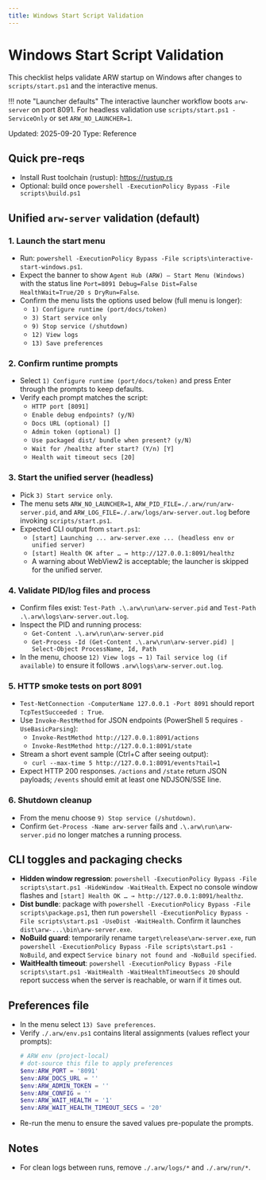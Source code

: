 ```yaml
---
title: Windows Start Script Validation
---
```


# Windows Start Script Validation

This checklist helps validate ARW startup on Windows after changes to `scripts/start.ps1` and the interactive menus.

!!! note "Launcher defaults"
    The interactive launcher workflow boots `arw-server` on port 8091. For headless validation use `scripts/start.ps1 -ServiceOnly`
    or set `ARW_NO_LAUNCHER=1`.

Updated: 2025-09-20
Type: Reference

## Quick pre-reqs
- Install Rust toolchain (rustup): https://rustup.rs
- Optional: build once `powershell -ExecutionPolicy Bypass -File scripts\build.ps1`

## Unified `arw-server` validation (default)

### 1. Launch the start menu
- Run: `powershell -ExecutionPolicy Bypass -File scripts\interactive-start-windows.ps1`.
- Expect the banner to show `Agent Hub (ARW) — Start Menu (Windows)` with the status line `Port=8091 Debug=False Dist=False HealthWait=True/20 s DryRun=False`.
- Confirm the menu lists the options used below (full menu is longer):
  - `1) Configure runtime (port/docs/token)`
  - `3) Start service only`
  - `9) Stop service (/shutdown)`
  - `12) View logs`
  - `13) Save preferences`

### 2. Confirm runtime prompts
- Select `1) Configure runtime (port/docs/token)` and press Enter through the prompts to keep defaults.
- Verify each prompt matches the script:
  - `HTTP port [8091]`
  - `Enable debug endpoints? (y/N)`
  - `Docs URL (optional) []`
  - `Admin token (optional) []`
  - `Use packaged dist/ bundle when present? (y/N)`
  - `Wait for /healthz after start? (Y/n) [Y]`
  - `Health wait timeout secs [20]`

### 3. Start the unified server (headless)
- Pick `3) Start service only`.
- The menu sets `ARW_NO_LAUNCHER=1`, `ARW_PID_FILE=./.arw/run/arw-server.pid`, and `ARW_LOG_FILE=./.arw/logs/arw-server.out.log` before invoking `scripts/start.ps1`.
- Expected CLI output from `start.ps1`:
  - `[start] Launching ... arw-server.exe ... (headless env or unified server)`
  - `[start] Health OK after … → http://127.0.0.1:8091/healthz`
  - A warning about WebView2 is acceptable; the launcher is skipped for the unified server.

### 4. Validate PID/log files and process
- Confirm files exist: `Test-Path .\.arw\run\arw-server.pid` and `Test-Path .\.arw\logs\arw-server.out.log`.
- Inspect the PID and running process:
  - `Get-Content .\.arw\run\arw-server.pid`
  - `Get-Process -Id (Get-Content .\.arw\run\arw-server.pid) | Select-Object ProcessName, Id, Path`
- In the menu, choose `12) View logs → 1) Tail service log (if available)` to ensure it follows `.arw\logs\arw-server.out.log`.

### 5. HTTP smoke tests on port 8091
- `Test-NetConnection -ComputerName 127.0.0.1 -Port 8091` should report `TcpTestSucceeded : True`.
- Use `Invoke-RestMethod` for JSON endpoints (PowerShell 5 requires `-UseBasicParsing`):
  - `Invoke-RestMethod http://127.0.0.1:8091/actions`
  - `Invoke-RestMethod http://127.0.0.1:8091/state`
- Stream a short event sample (Ctrl+C after seeing output):
  - `curl --max-time 5 http://127.0.0.1:8091/events?tail=1`
- Expect HTTP 200 responses. `/actions` and `/state` return JSON payloads; `/events` should emit at least one NDJSON/SSE line.

### 6. Shutdown cleanup
- From the menu choose `9) Stop service (/shutdown)`.
- Confirm `Get-Process -Name arw-server` fails and `.\.arw\run\arw-server.pid` no longer matches a running process.

## CLI toggles and packaging checks
- **Hidden window regression**: `powershell -ExecutionPolicy Bypass -File scripts\start.ps1 -HideWindow -WaitHealth`. Expect no console window flashes and `[start] Health OK … → http://127.0.0.1:8091/healthz`.
- **Dist bundle**: package with `powershell -ExecutionPolicy Bypass -File scripts\package.ps1`, then run `powershell -ExecutionPolicy Bypass -File scripts\start.ps1 -UseDist -WaitHealth`. Confirm it launches `dist\arw-...\bin\arw-server.exe`.
- **NoBuild guard**: temporarily rename `target\release\arw-server.exe`, run `powershell -ExecutionPolicy Bypass -File scripts\start.ps1 -NoBuild`, and expect `Service binary not found and -NoBuild specified`.
- **WaitHealth timeout**: `powershell -ExecutionPolicy Bypass -File scripts\start.ps1 -WaitHealth -WaitHealthTimeoutSecs 20` should report success when the server is reachable, or warn if it times out.

## Preferences file
- In the menu select `13) Save preferences`.
- Verify `./.arw/env.ps1` contains literal assignments (values reflect your prompts):
  ```powershell
  # ARW env (project-local)
  # dot-source this file to apply preferences
  $env:ARW_PORT = '8091'
  $env:ARW_DOCS_URL = ''
  $env:ARW_ADMIN_TOKEN = ''
  $env:ARW_CONFIG = ''
  $env:ARW_WAIT_HEALTH = '1'
  $env:ARW_WAIT_HEALTH_TIMEOUT_SECS = '20'
  ```
- Re-run the menu to ensure the saved values pre-populate the prompts.

## Notes
- For clean logs between runs, remove `./.arw/logs/*` and `./.arw/run/*`.

